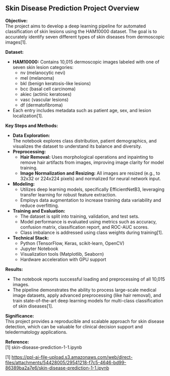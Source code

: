 ## Skin Disease Prediction Project Overview

**Objective:**  
The project aims to develop a deep learning pipeline for automated classification of skin lesions using the HAM10000 dataset. The goal is to accurately identify seven different types of skin diseases from dermoscopic images[1].

**Dataset:**  
- **HAM10000:** Contains 10,015 dermoscopic images labeled with one of seven skin lesion categories:
  - nv (melanocytic nevi)
  - mel (melanoma)
  - bkl (benign keratosis-like lesions)
  - bcc (basal cell carcinoma)
  - akiec (actinic keratoses)
  - vasc (vascular lesions)
  - df (dermatofibroma)
- Each entry includes metadata such as patient age, sex, and lesion localization[1].

**Key Steps and Methods:**
- **Data Exploration:**  
  The notebook explores class distribution, patient demographics, and visualizes the dataset to understand its balance and diversity.
- **Preprocessing:**  
  - **Hair Removal:** Uses morphological operations and inpainting to remove hair artifacts from images, improving image clarity for model training.
  - **Image Normalization and Resizing:** All images are resized (e.g., to 32x32 or 224x224 pixels) and normalized for neural network input.
- **Modeling:**  
  - Utilizes deep learning models, specifically EfficientNetB3, leveraging transfer learning for robust feature extraction.
  - Employs data augmentation to increase training data variability and reduce overfitting.
- **Training and Evaluation:**  
  - The dataset is split into training, validation, and test sets.
  - Model performance is evaluated using metrics such as accuracy, confusion matrix, classification report, and ROC-AUC scores.
  - Class imbalance is addressed using class weights during training[1].
- **Technical Stack:**  
  - Python (TensorFlow, Keras, scikit-learn, OpenCV)
  - Jupyter Notebook
  - Visualization tools (Matplotlib, Seaborn)
  - Hardware acceleration with GPU support

**Results:**  
- The notebook reports successful loading and preprocessing of all 10,015 images.
- The pipeline demonstrates the ability to process large-scale medical image datasets, apply advanced preprocessing (like hair removal), and train state-of-the-art deep learning models for multi-class classification of skin diseases[1].

**Significance:**  
This project provides a reproducible and scalable approach for skin disease detection, which can be valuable for clinical decision support and teledermatology applications.

**Reference:**  
[1] skin-disease-prediction-1-1.ipynb

[1] https://ppl-ai-file-upload.s3.amazonaws.com/web/direct-files/attachments/54428005/29541218-f7c5-4646-bd99-86389ba2a7e6/skin-disease-prediction-1-1.ipynb
